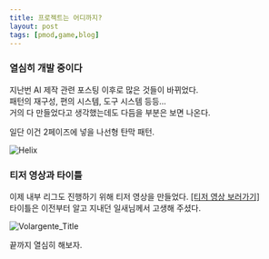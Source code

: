 ```yaml
---
title: 프로젝트는 어디까지?
layout: post
tags: [pmod,game,blog]
---
```

### 열심히 개발 중이다
지난번 AI 제작 관련 포스팅 이후로 많은 것들이 바뀌었다.  
패턴의 재구성, 편의 시스템, 도구 시스템 등등...  
거의 다 만들었다고 생각했는데도 다듬을 부분은 보면 나온다.

일단 이건 2페이즈에 넣을 나선형 탄막 패턴.

![Helix](https://user-images.githubusercontent.com/43718966/147841653-4d2d3596-ff3a-48d7-98ee-a17d9e93230d.gif)


### 티저 영상과 타이틀
이제 내부 리그도 진행하기 위해 티저 영상을 만들었다. [[티저 영상 보러가기]](https://youtu.be/E49HTGRKG_M)  
타이틀은 이전부터 알고 지내던 일새님께서 고생해 주셨다.

![Volargente_Title](https://user-images.githubusercontent.com/43718966/147841674-7abcf4f1-559f-4967-bd98-34d05fa8923a.png)

끝까지 열심히 해보자.
